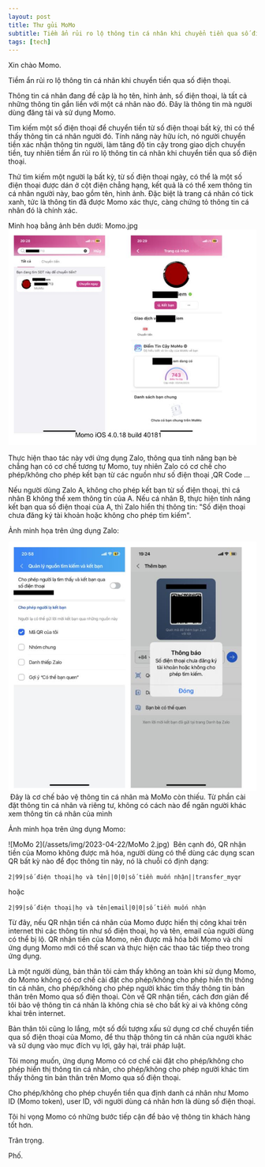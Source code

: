 ```yaml
---
layout: post
title: Thư gủi MoMo
subtitle: Tiềm ẩn rủi ro lộ thông tin cá nhân khi chuyển tiền qua số điện thoại.
tags: [tech]
---
```



Xin chào Momo.

Tiềm ẩn rủi ro lộ thông tin cá nhân khi chuyển tiền qua số điện thoại.

Thông tin cá nhân đang đề cập là họ tên, hình ảnh, số điện thoại, là tất cả những thông tin gắn liền với một cá nhân nào đó. Đây là thông tin mà người dùng đăng tải và sử dụng Momo.

Tìm kiếm một số điện thoại để chuyển tiền từ số điện thoại bất kỳ, thì có thể thấy thông tin cá nhân người đó.
Tính năng này hữu ích, nó người chuyển tiền xác nhận thông tin người, làm tăng độ tin cậy trong giao dịch chuyển tiền, tuy nhiên tiềm ẩn rủi ro lộ thông tin cá nhân khi chuyển tiền qua số điện thoại.


Thử tìm kiếm một người lạ bất kỳ, từ số điện thoại ngày, có thể là một số điện thoại được dán ở cột điện chẳng hạng,
kết quả là có thể xem thông tin cá nhân người này, bao gồm tên, hình ảnh.
Đặc biệt là trang cá nhân có tick xanh, tức là thông tin đã được Momo xác thực, càng chứng tỏ thông tin cá nhân đó là chính xác.

Minh hoạ bằng ảnh bên dưới:
Momo.jpg
​
![Momo](/assets/img/2023-04-22/Momo.jpg)

Thực hiện thao tác này với ứng dụng Zalo, thông qua tính năng bạn bè chẳng hạn có cơ chế tương tự Momo, tuy nhiên Zalo có cơ chế
cho phép/không cho phép kết bạn từ các nguồn như số điện thoại ,QR Code ...

Nếu người dùng Zalo A, không cho phép kết bạn từ số điện thoại, thì cá nhân B không thể xem thông tin của A.
Nếu cá nhân B, thực hiện tính năng kết bạn qua số điện thoại của A, thì Zalo hiển thị thông tin: "Số điện thoại chưa đăng ký tài khoản hoặc không cho phép tìm kiếm".

Ảnh minh họa trên ứng dụng Zalo:

![Zalo](/assets/img/2023-04-22/Zalo.jpg)
​
Đây là cơ chế bảo vệ thông tin cá nhân mà MoMo còn thiếu.
Từ phần cài đặt thông tin cá nhân và riêng tư, không có cách nào để ngăn người khác xem thông tin cá nhân của mình

Ảnh minh họa trên ứng dụng Momo:

![MoMo 2](/assets/img/2023-04-22/MoMo 2.jpg)
​
Bên cạnh đó, QR nhận tiền của Momo không được mã hóa, người dùng có thể dùng các dụng scan QR bất kỳ nào để đọc thông tin này, nó là chuỗi có định dạng:

`2|99|số điện thoại|họ và tên||0|0|số tiền muốn nhận||transfer_myqr`

hoặc

`2|99|số điện thoại|họ và tên|email|0|0|số tiền muốn nhận`

Từ đây, nếu QR nhận tiền cá nhân của Momo được hiển thị công khai trên internet thì các thông tin như số điện thoại, họ và tên, email của người dùng có thể bị lộ.
QR nhận tiền của Momo, nên được mã hóa bởi Momo và chỉ ứng dụng Momo mới có thể scan và thực hiện các thao tác tiếp theo trong ứng dụng.


Là một người dùng, bản thân tôi cảm thấy không an toàn khi sử dụng Momo, do Momo không có cơ chế cài đặt cho phép/không cho phép hiển thị thông tin cá nhân, cho phép/không cho phép người khác tìm thấy thông tin bản thân trên Momo qua số điện thoại. Còn về QR nhận tiền, cách đơn giản để tôi bảo vệ thông tin cá nhân là không chia sẻ cho bất kỳ ai và không công khai trên internet.

Bản thân tôi cũng lo lắng, một số đối tượng xấu sử dụng cơ chế chuyển tiền qua số điện thoại của Momo, để thu thập thông tin cá nhân của người khác và sử dụng vào mục đích vụ lợi, gây hại, trái pháp luật.

Tôi mong muốn, ứng dụng Momo có cơ chế cài đặt cho phép/không cho phép hiển thị thông tin cá nhân, cho phép/không cho phép người khác tìm thấy thông tin bản thân trên Momo qua số điện thoại.

Cho phép/không cho phép chuyển tiền qua định danh cá nhân như Momo ID (Momo token), user ID, với người dùng cá nhân hơn là dùng số điện thoại.

Tôi hi vọng Momo có những bước tiếp cận để bảo vệ thông tin khách hàng tốt hơn.

Trân trọng.

Phố.

